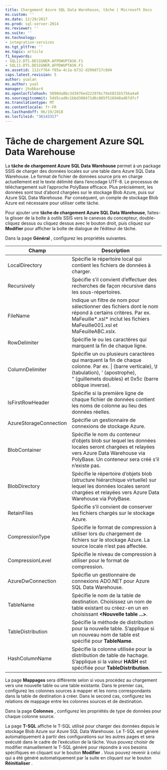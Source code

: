 ```yaml
---
title: Chargement Azure SQL Data Warehouse, tâche | Microsoft Docs
ms.custom: ''
ms.date: 12/29/2017
ms.prod: sql-server-2014
ms.reviewer: ''
ms.suite: ''
ms.technology:
- integration-services
ms.tgt_pltfrm: ''
ms.topic: article
f1_keywords:
- SQL12.DTS.DESIGNER.AFPDWUPTASK.F1
- SQL11.DTS.DESIGNER.AFPDWUPTASK.F1
ms.assetid: 112cf764-f85a-4c1a-b732-d299d717c0d4
caps.latest.revision: 5
author: yualan
ms.author: yual
manager: jhubbard
ms.openlocfilehash: 5090da0bc3d3976ed222976c79a5831b5756a4a0
ms.sourcegitcommit: 5dd5cad0c1bbd308471d6c885f516948ad67dfcf
ms.translationtype: MT
ms.contentlocale: fr-FR
ms.lasthandoff: 06/19/2018
ms.locfileid: "36143317"
---
```

# <a name="azure-sql-dw-upload-task"></a>Tâche de chargement Azure SQL Data Warehouse
La **tâche de chargement Azure SQL Data Warehouse** permet à un package SSIS de charger des données locales sur une table dans Azure SQL Data Warehouse. Le format de fichier de données source pris en charge actuellement est le texte délimité dans l’encodage UTF-8. Le processus de téléchargement suit l’approche PolyBase efficace. Plus précisément, les données sont tout d’abord chargées sur le stockage Blob Azure, puis sur Azure SQL Data Warehouse. Par conséquent, un compte de stockage Blob Azure est nécessaire pour utiliser cette tâche.

Pour ajouter une **tâche de chargement Azure SQL Data Warehouse**, faites-la glisser de la boîte à outils SSIS vers le canevas du concepteur, double-cliquez dessus ou cliquez dessus avec le bouton droit, puis cliquez sur **Modifier** pour afficher la boîte de dialogue de l’éditeur de tâche.

Dans la page **Général** , configurez les propriétés suivantes.

Champ|Description
-----|-----------
LocalDirectory|Spécifie le répertoire local qui contient les fichiers de données à charger.
Recursively|Spécifie s’il convient d’effectuer des recherches de façon récursive dans les sous-répertoires.
FileName|Indique un filtre de nom pour sélectionner des fichiers dont le nom répond à certains critères. Par ex. MaFeuille\*.xsl\* inclut les fichiers MaFeuille001.xsl et MaFeuilleABC.xslx.
RowDelimiter|Spécifie le ou les caractères qui marquent la fin de chaque ligne.
ColumnDelimiter|Spécifie un ou plusieurs caractères qui marquent la fin de chaque colonne. Par ex. &#124; (barre verticale), \t (tabulation), ’ (apostrophe), “ (guillemets doubles) et 0x5c (barre oblique inverse).
IsFirstRowHeader|Spécifie si la première ligne de chaque fichier de données contient les noms de colonne au lieu des données réelles.
AzureStorageConnection|Spécifie un gestionnaire de connexions de stockage Azure.
BlobContainer|Spécifie le nom du conteneur d’objets blob sur lequel les données locales seront chargées et relayées vers Azure Data Warehouse via PolyBase. Un conteneur sera créé s’il n’existe pas.
BlobDirectory|Spécifie le répertoire d’objets blob (structure hiérarchique virtuelle) sur lequel les données locales seront chargées et relayées vers Azure Data Warehouse via PolyBase.
RetainFiles|Spécifie s’il convient de conserver les fichiers chargés sur le stockage Azure.
CompressionType|Spécifie le format de compression à utiliser lors du chargement de fichiers sur le stockage Azure. La source locale n’est pas affectée.
CompressionLevel|Spécifie le niveau de compression à utiliser pour le format de compression.
AzureDwConnection|Spécifie un gestionnaire de connexions ADO.NET pour Azure SQL Data Warehouse.
TableName|Spécifie le nom de la table de destination. Choisissez un nom de table existant ou créez-en un en choisissant **\<Nouvelle table ...>**.
TableDistribution|Spécifie la méthode de distribution pour la nouvelle table. S’applique si un nouveau nom de table est spécifié pour **TableName**.
HashColumnName|Spécifie la colonne utilisée pour la distribution de table de hachage. S’applique si la valeur **HASH** est spécifiée pour **TableDistribution**.

La page **Mappages** sera différente selon si vous procédez au chargement vers une nouvelle table ou une table existante. Dans le premier cas, configurez les colonnes sources à mapper et les noms correspondants dans la table de destination à créer. Dans le second cas, configurez les relations de mappage entre les colonnes sources et de destination.

Dans la page **Colonnes** , configurez les propriétés de type de données pour chaque colonne source.

La page **T-SQL** affiche le T-SQL utilisé pour charger des données depuis le stockage Blob Azure sur Azure SQL Data Warehouse. Le T-SQL est généré automatiquement à partir des configurations sur les autres pages et sera exécuté dans le cadre de l’exécution de la tâche. Vous pouvez choisir de modifier manuellement le T-SQL généré pour répondre à vos besoins spécifiques en cliquant sur le bouton **Modifier** . Vous pouvez revenir à celui qui a été généré automatiquement par la suite en cliquant sur le bouton **Réinitialiser** .

